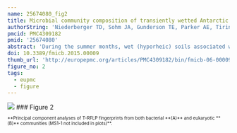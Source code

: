 ```yaml
---
name: 25674080_fig2
title: Microbial community composition of transiently wetted Antarctic Dry Valley soils.
authorString: 'Niederberger TD, Sohm JA, Gunderson TE, Parker AE, Tirindelli J, Capone DG, Carpenter EJ, Cary SC.'
pmcid: PMC4309182
pmid: '25674080'
abstract: 'During the summer months, wet (hyporheic) soils associated with ephemeral streams and lake edges in the Antarctic Dry Valleys (DVs) become hotspots of biological activity and are hypothesized to be an important source of carbon and nitrogen for arid DV soils. Recent research in the DV has focused on the geochemistry and microbial ecology of lakes and arid soils, with substantially less information being available on hyporheic soils. Here, we determined the unique properties of hyporheic microbial communities, resolved their relationship to environmental parameters and compared them to archetypal arid DV soils. Generally, pH increased and chlorophyll a concentrations decreased along transects from wet to arid soils (9.0 to ~7.0 for pH and ~0.8 to ~5 μg/cm(3) for chlorophyll a, respectively). Soil water content decreased to below ~3% in the arid soils. Community fingerprinting-based principle component analyses revealed that bacterial communities formed distinct clusters specific to arid and wet soils; however, eukaryotic communities that clustered together did not have similar soil moisture content nor did they group together based on sampling location. Collectively, rRNA pyrosequencing indicated a considerably higher abundance of Cyanobacteria in wet soils and a higher abundance of Acidobacterial, Actinobacterial, Deinococcus/Thermus, Bacteroidetes, Firmicutes, Gemmatimonadetes, Nitrospira, and Planctomycetes in arid soils. The two most significant differences at the genus level were Gillisia signatures present in arid soils and chloroplast signatures related to Streptophyta that were common in wet soils. Fungal dominance was observed in arid soils and Viridiplantae were more common in wet soils. This research represents an in-depth characterization of microbial communities inhabiting wet DV soils. Results indicate that the repeated wetting of hyporheic zones has a profound impact on the bacterial and eukaryotic communities inhabiting in these areas.'
doi: 10.3389/fmicb.2015.00009
thumb_url: 'http://europepmc.org/articles/PMC4309182/bin/fmicb-06-00009-g002.gif'
figure_no: 2
tags:
  - eupmc
  - figure
---
```

<img src='http://europepmc.org/articles/PMC4309182/bin/fmicb-06-00009-g002.jpg' style='max-height: 300px'>
### Figure 2
<p style='font-size: 10px;'>**Principal component analyses of T-RFLP fingerprints from both bacterial **(A)** and eukaryotic **(B)** communities (MS1-1 not included in plots)**.</p>